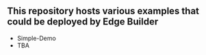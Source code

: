 ## This repository hosts various examples that could be deployed by Edge Builder
* Simple-Demo
* TBA

